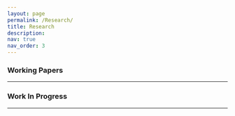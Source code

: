 ```yaml
---
layout: page
permalink: /Research/
title: Research
description: 
nav: true
nav_order: 3
---
```


### Working Papers
---


### Work In Progress
---

